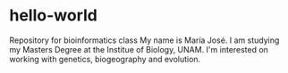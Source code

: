 # hello-world
Repository for bioinformatics class
My name is María José. I am studying my Masters Degree at the Institue of Biology, UNAM. I'm interested on working with genetics, biogeography and evolution.
